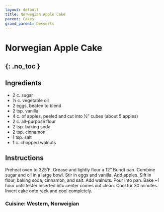 ```yaml
---
layout: default
title: Norwegian Apple Cake
parent: Cakes
grand_parent: Desserts
---
```


# Norwegian Apple Cake
{: .no_toc }
---

## Ingredients
<ul>
	<li>2 c. sugar</li>
	<li>½ c. vegetable oil</li>
	<li>2 eggs, beaten to blend</li>
	<li>2 tsp. vanilla</li>
	<li>4 c. of apples, peeled and cut into ½” cubes (about 5 apples)</li>
	<li>2 c. all-purpose flour</li>
	<li>2 tsp. baking soda</li>
	<li>2 tsp. cinnamon</li>
	<li>1 tsp. salt</li>
	<li>1 c. chopped walnuts</li>
</ul>

## Instructions
Preheat oven to 325˚F. Grease and lightly flour a 12” Bundt pan. Combine sugar and oil in a large bowl. Stir in eggs and vanilla. Add apples. Sift in flour, baking soda, cinnamon, and salt. Add walnuts. Pour into pan. Bake ~1 hour until tester inserted into center comes out clean. Cool for 30 minutes. Invert cake onto rack and cool completely.

### Cuisine: Western, Norweigian